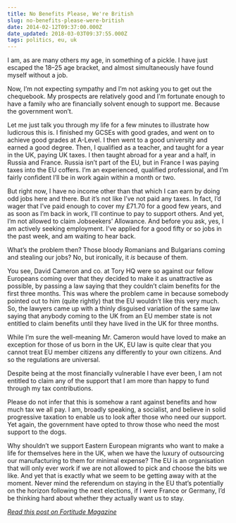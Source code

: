 ```yaml
---
title: No Benefits Please, We're British
slug: no-benefits-please-were-british
date: 2014-02-12T09:37:00.000Z
date_updated: 2018-03-03T09:37:55.000Z
tags: politics, eu, uk
---
```


I am, as are many others my age, in something of a pickle. I have just escaped the 18–25 age bracket, and almost simultaneously have found myself without a job.

Now, I’m not expecting sympathy and I’m not asking you to get out the chequebook. My prospects are relatively good and I’m fortunate enough to have a family who are financially solvent enough to support me. Because the government won’t.

Let me just talk you through my life for a few minutes to illustrate how ludicrous this is. I finished my GCSEs with good grades, and went on to achieve good grades at A-Level. I then went to a good university and earned a good degree. Then, I qualified as a teacher, and taught for a year in the UK, paying UK taxes. I then taught abroad for a year and a half, in Russia and France. Russia isn’t part of the EU, but in France I was paying taxes into the EU coffers. I’m an experienced, qualified professional, and I’m fairly confident I’ll be in work again within a month or two.

But right now, I have no income other than that which I can earn by doing odd jobs here and there. But it’s not like I’ve not paid any taxes. In fact, I’d wager that I’ve paid enough to cover my £71.70 for a good few years, and as soon as I’m back in work, I’ll continue to pay to support others. And yet, I’m not allowed to claim Jobseekers’ Allowance. And before you ask, yes, I am actively seeking employment. I’ve applied for a good fifty or so jobs in the past week, and am waiting to hear back.

What’s the problem then? Those bloody Romanians and Bulgarians coming and stealing our jobs? No, but ironically, it _is_ because of them.

You see, David Cameron and co. at Tory HQ were so against our fellow Europeans coming over that they decided to make it as unattractive as possible, by passing a law saying that they couldn’t claim benefits for the first three months. This was where the problem came in because somebody pointed out to him (quite rightly) that the EU wouldn’t like this very much. So, the lawyers came up with a thinly disguised variation of the same law saying that anybody coming to the UK from an EU member state is not entitled to claim benefits until they have lived in the UK for three months.

While I’m sure the well-meaning Mr. Cameron would have loved to make an exception for those of us born in the UK, EU law is quite clear that you cannot treat EU member citizens any differently to your own citizens. And so the regulations are universal.

Despite being at the most financially vulnerable I have ever been, I am not entitled to claim any of the support that I am more than happy to fund through my tax contributions.

Please do not infer that this is somehow a rant against benefits and how much tax we all pay. I am, broadly speaking, a socialist, and believe in solid progressive taxation to enable us to look after those who need our support. Yet again, the government have opted to throw those who need the most support to the dogs.

Why shouldn’t we support Eastern European migrants who want to make a life for themselves here in the UK, when we have the luxury of outsourcing our manufacturing to them for minimal expense? The EU is an organisation that will only ever work if we are not allowed to pick and choose the bits we like. And yet that is exactly what we seem to be getting away with at the moment. Never mind the referendum on staying in the EU that’s potentially on the horizon following the next elections, if I were France or Germany, I’d be thinking hard about whether they actually want us to stay.

[_Read this post on Fortitude Magazine_](http://www.fortitudemagazine.co.uk/industry/politics/benefits-please-british/15936/)
